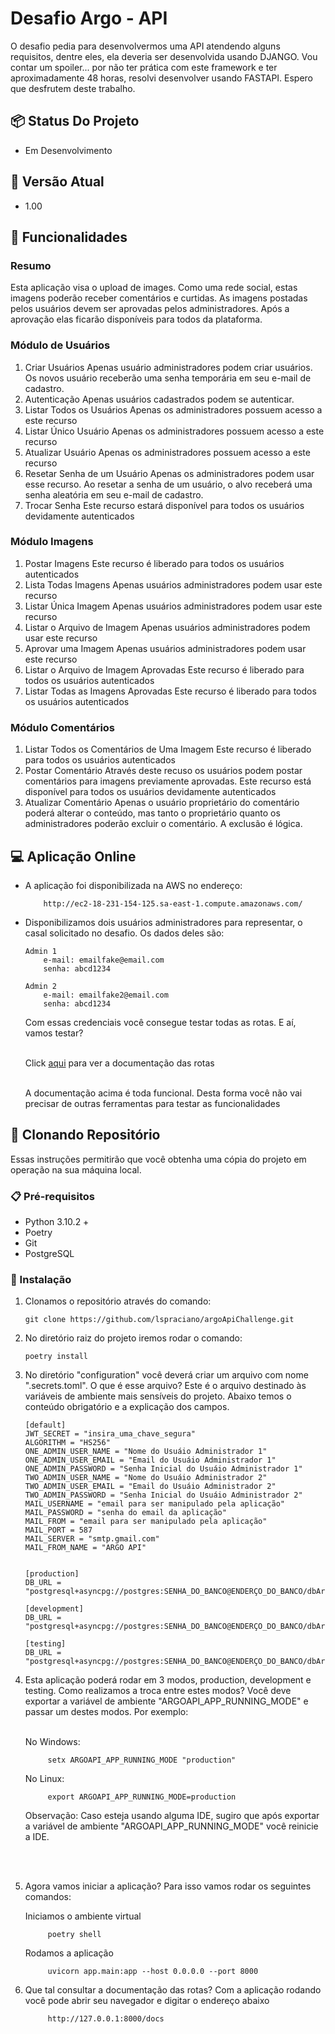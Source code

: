 # Desafio Argo - API

O desafio pedia para desenvolvermos uma API atendendo alguns requisitos,
dentre eles, ela deveria ser desenvolvida usando DJANGO. Vou contar um spoiler...
por não ter prática com este framework e ter aproximadamente 48 horas, resolvi
desenvolver usando FASTAPI. Espero que desfrutem deste trabalho.

## 📦 Status Do Projeto
- Em Desenvolvimento

## 📌 Versão Atual
- 1.00

## 🎨 Funcionalidades

### Resumo
Esta aplicação visa o upload de images. Como uma rede social, estas
imagens poderão receber comentários e curtidas. As imagens postadas
pelos usuários devem ser aprovadas pelos administradores. Após a 
aprovação elas ficarão disponíveis para todos da plataforma.

### Módulo de Usuários
1. Criar Usuários
    Apenas usuário administradores podem criar  usuários.
    Os novos usuário receberão uma senha temporária em seu e-mail
    de cadastro.
2. Autenticação
    Apenas usuários cadastrados podem se autenticar.
3. Listar Todos os Usuários
    Apenas os administradores possuem acesso a este recurso
4. Listar Único Usuário
    Apenas os administradores possuem acesso a este recurso
5. Atualizar Usuário
    Apenas os administradores possuem acesso a este recurso
6. Resetar Senha de um Usuário
    Apenas os administradores podem usar esse recurso. Ao
    resetar a senha de um usuário, o alvo receberá uma senha
    aleatória em seu e-mail de cadastro.
7. Trocar Senha
    Este recurso estará disponível para todos os usuários
    devidamente autenticados

### Módulo Imagens
1. Postar Imagens
    Este recurso é liberado para todos os usuários autenticados
2. Lista Todas Imagens
    Apenas usuários administradores podem usar este recurso
3. Listar Única Imagem
    Apenas usuários administradores podem usar este recurso
4. Listar o Arquivo de Imagem
    Apenas usuários administradores podem usar este recurso
5. Aprovar uma Imagem
    Apenas usuários administradores podem usar este recurso
6. Listar o Arquivo de Imagem Aprovadas
    Este recurso é liberado para todos os usuários autenticados
7. Listar Todas as Imagens Aprovadas
    Este recurso é liberado para todos os usuários autenticados

### Módulo Comentários
1. Listar Todos os Comentários de Uma Imagem
    Este recurso é liberado para todos os usuários autenticados
2. Postar Comentário
    Através deste recuso os usuários podem postar comentários
    para imagens previamente aprovadas. Este recurso está
    disponível para todos os usuários devidamente autenticados
3. Atualizar Comentário
    Apenas o usuário proprietário do comentário poderá alterar o 
    conteúdo, mas tanto o proprietário quanto os administradores
    poderão excluir o comentário. A exclusão é lógica.

## 💻 Aplicação Online
- A aplicação foi disponibilizada na AWS no endereço:
    ```
        http://ec2-18-231-154-125.sa-east-1.compute.amazonaws.com/
    ``` 

- Disponibilizamos dois usuários administradores para representar,
o casal solicitado no desafio. Os dados deles são:

    ```
    Admin 1
        e-mail: emailfake@email.com
        senha: abcd1234
  
    Admin 2
        e-mail: emailfake2@email.com
        senha: abcd1234  
    ```
  Com essas credenciais você consegue testar todas as rotas.
  E aí, vamos testar?
  <br></br>

    Click [aqui](http://ec2-18-231-154-125.sa-east-1.compute.amazonaws.com/docs) para ver a documentação das rotas
    <br></br>

  A documentação acima é toda funcional. Desta forma você não
  vai precisar de outras ferramentas para testar as funcionalidades


## 🚀 Clonando Repositório

Essas instruções permitirão que você obtenha uma cópia do projeto em operação
na sua máquina local.

### 📋 Pré-requisitos

- Python 3.10.2 +
- Poetry
- Git
- PostgreSQL

### 🔧 Instalação

1. Clonamos o repositório através do comando:

    ```
    git clone https://github.com/lspraciano/argoApiChallenge.git
    ```

2. No diretório raiz do projeto iremos rodar o comando:

    ```
    poetry install
    ```

3. No diretório "configuration" você deverá criar um arquivo com nome ".secrets.toml".
    O que é esse arquivo? Este é o arquivo destinado às variáveis de ambiente mais
    sensíveis do projeto. Abaixo temos o conteúdo obrigatório e a explicação dos
    campos.

    ```
    [default]
    JWT_SECRET = "insira_uma_chave_segura"
    ALGORITHM = "HS256"
    ONE_ADMIN_USER_NAME = "Nome do Usuáio Administrador 1"
    ONE_ADMIN_USER_EMAIL = "Email do Usuáio Administrador 1"
    ONE_ADMIN_PASSWORD = "Senha Inicial do Usuáio Administrador 1"
    TWO_ADMIN_USER_NAME = "Nome do Usuáio Administrador 2"
    TWO_ADMIN_USER_EMAIL = "Email do Usuáio Administrador 2"
    TWO_ADMIN_PASSWORD = "Senha Inicial do Usuáio Administrador 2"
    MAIL_USERNAME = "email para ser manipulado pela aplicação"
    MAIL_PASSWORD = "senha do email da aplicação"
    MAIL_FROM = "email para ser manipulado pela aplicação"
    MAIL_PORT = 587
    MAIL_SERVER = "smtp.gmail.com"
    MAIL_FROM_NAME = "ARGO API"
    
    
    [production]
    DB_URL = "postgresql+asyncpg://postgres:SENHA_DO_BANCO@ENDERÇO_DO_BANCO/dbArgoApiProd"
    
    [development]
    DB_URL = "postgresql+asyncpg://postgres:SENHA_DO_BANCO@ENDERÇO_DO_BANCO/dbArgoApiDev"
    
    [testing]
    DB_URL = "postgresql+asyncpg://postgres:SENHA_DO_BANCO@ENDERÇO_DO_BANCO/dbArgoApiTest"
    ```
   
4. Esta aplicação poderá rodar em 3 modos, production, development e testing. Como
    realizamos a troca entre estes modos? Você deve exportar a variável de ambiente
    "ARGOAPI_APP_RUNNING_MODE" e passar um destes modos. Por exemplo:
    <br></br>

   No Windows: 
      ````
           setx ARGOAPI_APP_RUNNING_MODE "production"
      ````
   No Linux: 
      ````
           export ARGOAPI_APP_RUNNING_MODE=production
      ````   

    Observação: Caso esteja usando alguma IDE, sugiro que após exportar
    a variável de ambiente "ARGOAPI_APP_RUNNING_MODE" você reinicie a IDE.   

   <br></br>
    
5. Agora vamos iniciar a aplicação? Para isso vamos rodar os seguintes
   comandos:

    Iniciamos o ambiente virtual
      ````
           poetry shell
      ````    
    Rodamos a aplicação
      ````
           uvicorn app.main:app --host 0.0.0.0 --port 8000
      ````
   
6. Que tal consultar a documentação das rotas?
    Com a aplicação rodando você pode abrir seu navegador e digitar o 
    endereço abaixo
      ````
           http://127.0.0.1:8000/docs
      ````

